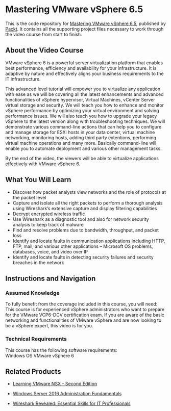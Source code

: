 # Mastering VMware vSphere 6.5
This is the code repository for [Mastering VMware vSphere 6.5](https://www.packtpub.com/virtualization-and-cloud/mastering-vmware-vsphere-65?utm_source=github&utm_medium=repository&utm_campaign=9781787286016), published by [Packt](https://www.packtpub.com/?utm_source=github). It contains all the supporting project files necessary to work through the video course from start to finish.
## About the Video Course
VMware vSphere 6 is a powerful server virtualization platform that enables best performance, efficiency and availability for your infrastructure. It is adaptive by nature and effectively aligns your business requirements to the IT infrastructure. 

This advanced level tutorial will empower you to virtualize any application with ease as we will be covering all the latest enhancements and advanced functionalities of vSphere hypervisor, Virtual Machines, vCenter Server virtual storage and security. We will teach you how to enhance and monitor vSphere performance by optimizing your virtual environment and solving performance issues. We will also teach you how to upgrade your legacy vSphere to the latest version along with troubleshooting techniques. We will demonstrate various command-line actions that can help you to configure and manage storage for ESXi hosts in your data center, virtual machine networking, monitoring hosts, adding third party extentions, performing virtual machine operations and many more. Basically command-line will enable you to automate deployment and various other management tasks.

By the end of the video, the viewers will be able to virtualize applications effectively with VMware vSphere 6.

<H2>What You Will Learn</H2>
<DIV class=book-info-will-learn-text>
<UL>
<LI>Discover how packet analysts view networks and the role of protocols at the packet level 
<LI>Capture and isolate all the right packets to perform a thorough analysis using Wireshark’s extensive capture and display filtering capabilities 
<LI>Decrypt encrypted wireless traffic 
<LI>Use Wireshark as a diagnostic tool and also for network security analysis to keep track of malware 
<LI>Find and resolve problems due to bandwidth, throughput, and packet loss 
<LI>Identify and locate faults in communication applications including HTTP, FTP, mail, and various other applications – Microsoft OS problems, databases, voice, and video over IP 
<LI>Identify and locate faults in detecting security failures and security breaches in the network </LI></UL></DIV>

## Instructions and Navigation
### Assumed Knowledge
To fully benefit from the coverage included in this course, you will need:<br/>
This course is for experienced vSphere administrators who want to prepare for the VMware VCP6-DCV certification exam. If you are aware of the basic networking and functionalities of VMware vSphere and are now looking to be a vSphere expert, this video is for you.
### Technical Requirements
This course has the following software requirements:<br/>
Windows OS
VMware vSphere 6

## Related Products
* [Learning VMware NSX - Second Edition](https://www.packtpub.com/virtualization-and-cloud/learning-vmware-nsx-second-edition?utm_source=github&utm_medium=repository&utm_campaign=9781788398985)

* [Windows Server 2016 Administration Fundamentals](https://www.packtpub.com/virtualization-and-cloud/windows-server-2016-administration-fundamentals?utm_source=github&utm_medium=repository&utm_campaign=9781788626569)

* [Wireshark Revealed: Essential Skills for IT Professionals](https://www.packtpub.com/networking-and-servers/wireshark-revealed-essential-skills-it-professionals?utm_source=github&utm_medium=repository&utm_campaign=9781788833226)

